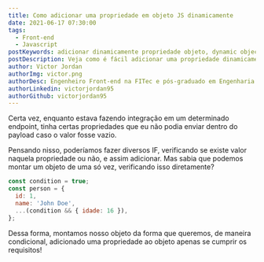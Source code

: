 ```yaml
---
title: Como adicionar uma propriedade em objeto JS dinamicamente 
date: 2021-06-17 07:30:00
tags:
  - Front-end
  - Javascript
postKeywords: adicionar dinamicamente propriedade objeto, dynamic object, verificação objeto js, validar objeto, if object js, javascript, front-end
postDescription: Veja como é fácil adicionar uma propriedade dinamicamente em um objeto com Javascript, sem if!
author: Victor Jordan
authorImg: victor.png
authorDesc: Engenheiro Front-end na FITec e pós-graduado em Engenharia de Software pela PUC-MG e formado em Banco de Dados pela Fatec, apaixonado por usabilidade, performance e UX!
authorLinkedin: victorjordan95
authorGithub: victorjordan95
---
```


Certa vez, enquanto estava fazendo integração em um determinado endpoint, tinha certas propriedades que eu não podia enviar dentro do payload caso o valor fosse vazio.

Pensando nisso, poderíamos fazer diversos IF, verificando se existe valor naquela propriedade ou não, e assim adicionar.
Mas sabia que podemos montar um objeto de uma só vez, verificando isso diretamente?

<!-- more -->

```javascript
const condition = true;
const person = {
  id: 1,
  name: 'John Doe',
  ...(condition && { idade: 16 }),
};
```

Dessa forma, montamos nosso objeto da forma que queremos, de maneira condicional, adicionado uma propriedade ao objeto apenas se cumprir os requisitos!
